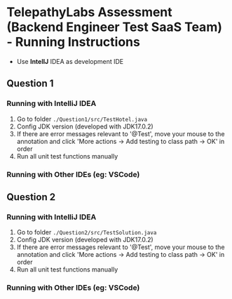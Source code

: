# TelepathyLabs Assessment (Backend Engineer Test SaaS Team) - Running Instructions

* Use **IntellJ** IDEA as development IDE

## Question 1
### Running with IntelliJ IDEA
1. Go to folder ```./Question1/src/TestHotel.java``` 
2. Config JDK version (developed with JDK17.0.2)
3. If there are error messages relevant to '@Test', move your mouse to the annotation and click 'More actions -> Add testing to class path -> OK' in order
4. Run all unit test functions manually
### Running with Other IDEs (eg: VSCode)

## Question 2
### Running with IntelliJ IDEA
1. Go to folder ```./Question2/src/TestSolution.java```
2. Config JDK version (developed with JDK17.0.2)
3. If there are error messages relevant to '@Test', move your mouse to the annotation and click 'More actions -> Add testing to class path -> OK' in order
4. Run all unit test functions manually
### Running with Other IDEs (eg: VSCode)